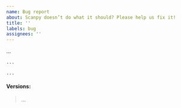 ```yaml
---
name: Bug report
about: Scanpy doesn’t do what it should? Please help us fix it!
title: ''
labels: bug
assignees: ''
---
```


<!-- Please give a clear and concise description of what the bug is: -->
...

<!-- Put a minimal reproducible example that reproduces the bug in the code block below: -->
```python
...
```

<!-- Put your Error output in this code block (if applicable, else delete the block): -->
```pytb
...
```

#### Versions:
<!-- Output of scanpy.logging.print_versions() -->
> ...
